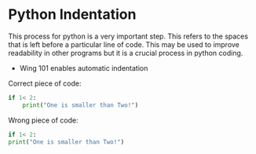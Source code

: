 # Python Indentation

This process for python is a very important step. This refers to the spaces that is left before a particular line of code. This may be used to improve readability in other programs but it is a crucial process in python coding.

- Wing 101 enables automatic indentation

Correct piece of code:
```python
if 1< 2:
	print("One is smaller than Two!")
```

Wrong piece of code:

```python
if 1< 2:
print("One is smaller than Two!")
```